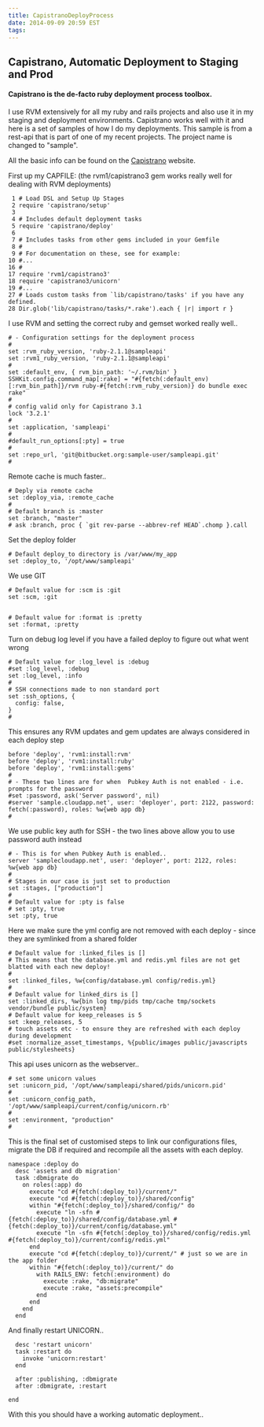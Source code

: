 ```yaml
---
title: CapistranoDeployProcess
date: 2014-09-09 20:59 EST
tags:
---
```


## Capistrano, Automatic Deployment to Staging and Prod

#### Capistrano is the de-facto ruby deployment process toolbox. 

I use RVM extensively for all my ruby and rails projects and also use it in my staging and deployment environments. Capistrano works well with it and here is a set of samples of how I do my deployments. This sample is from a rest-api that is part of one of my recent projects. The project name is changed to "sample".

All the basic info can be found on the [Capistrano](http://capistranorb.com) website. 

First up my CAPFILE: (the rvm1/capistrano3 gem works really well for dealing with RVM deployments)

     1 # Load DSL and Setup Up Stages
     2 require 'capistrano/setup'
     3 
     4 # Includes default deployment tasks
     5 require 'capistrano/deploy'
     6 
     7 # Includes tasks from other gems included in your Gemfile
     8 #
     9 # For documentation on these, see for example:
    10 #...
    16 #
    17 require 'rvm1/capistrano3'
    18 require 'capistrano3/unicorn'
    19 #...
    27 # Loads custom tasks from `lib/capistrano/tasks' if you have any defined.
    28 Dir.glob('lib/capistrano/tasks/*.rake').each { |r| import r }


I use RVM and setting the correct ruby and gemset worked really well..

	# - Configuration settings for the deployment process
	#
	set :rvm_ruby_version, 'ruby-2.1.1@sampleapi'
	set :rvm1_ruby_version, 'ruby-2.1.1@sampleapi'
	#
	set :default_env, { rvm_bin_path: '~/.rvm/bin' }
	SSHKit.config.command_map[:rake] = "#{fetch(:default_env)[:rvm_bin_path]}/rvm ruby-#{fetch(:rvm_ruby_version)} do bundle exec rake"
	#
	# config valid only for Capistrano 3.1
	lock '3.2.1'
	#
	set :application, 'sampleapi'
	#
	#default_run_options[:pty] = true
	#
	set :repo_url, 'git@bitbucket.org:sample-user/sampleapi.git'
	#

Remote cache is much faster..

	# Deply via remote cache
	set :deploy_via, :remote_cache
	#
	# Default branch is :master
	set :branch, "master"
	# ask :branch, proc { `git rev-parse --abbrev-ref HEAD`.chomp }.call

Set the deploy folder

	# Default deploy_to directory is /var/www/my_app
	set :deploy_to, '/opt/www/sampleapi'

We use GIT

	# Default value for :scm is :git
	set :scm, :git


	# Default value for :format is :pretty
	set :format, :pretty

Turn on debug log level if you have a failed deploy to figure out what went wrong

	# Default value for :log_level is :debug
	#set :log_level, :debug
	set :log_level, :info
	#
	# SSH connections made to non standard port
	set :ssh_options, {
	  config: false,
	}
	#

This ensures any RVM updates and gem updates are always considered in each deploy step

	before 'deploy', 'rvm1:install:rvm'
	before 'deploy', 'rvm1:install:ruby'
	before 'deploy', 'rvm1:install:gems'
	#
	# - These two lines are for when  Pubkey Auth is not enabled - i.e. prompts for the password
	#set :password, ask('Server password', nil)
	#server 'sample.cloudapp.net', user: 'deployer', port: 2122, password: fetch(:password), roles: %w{web app db}
	#

We use public key auth for SSH - the two lines above allow you to use password auth instead

	# - This is for when Pubkey Auth is enabled..
	server 'samplecloudapp.net', user: 'deployer', port: 2122, roles: %w{web app db}
	#
	# Stages in our case is just set to production
	set :stages, ["production"]
	#
	# Default value for :pty is false
	# set :pty, true
	set :pty, true

Here we make sure the yml config are not removed with each deploy - since they are symlinked from a shared folder

	# Default value for :linked_files is []
	# This means that the database.yml and redis.yml files are not get blatted with each new deploy!
	#
	set :linked_files, %w{config/database.yml config/redis.yml}
	#
	# Default value for linked_dirs is []
	set :linked_dirs, %w{bin log tmp/pids tmp/cache tmp/sockets vendor/bundle public/system}
	# Default value for keep_releases is 5
	set :keep_releases, 5
	# touch assets etc - to ensure they are refreshed with each deploy during development
	#set :normalize_asset_timestamps, %{public/images public/javascripts public/stylesheets}

This api uses unicorn as the webserver..

	# set some unicorn values
	set :unicorn_pid, '/opt/www/sampleapi/shared/pids/unicorn.pid'
	#
	set :unicorn_config_path, '/opt/www/sampleapi/current/config/unicorn.rb'
	#
	set :environment, "production"
	#

This is the final set of customised steps to link our configurations files, migrate the DB if required and 
recompile all the assets with each deploy.

	namespace :deploy do
	  desc 'assets and db migration'
	  task :dbmigrate do
	    on roles(:app) do
	      execute "cd #{fetch(:deploy_to)}/current/"
	      execute "cd #{fetch(:deploy_to)}/shared/config"
	      within "#{fetch(:deploy_to)}/shared/config/" do
	        execute "ln -sfn #{fetch(:deploy_to)}/shared/config/database.yml #{fetch(:deploy_to)}/current/config/database.yml"
	        execute "ln -sfn #{fetch(:deploy_to)}/shared/config/redis.yml #{fetch(:deploy_to)}/current/config/redis.yml"
	      end
	      execute "cd #{fetch(:deploy_to)}/current/" # just so we are in the app folder
	      within "#{fetch(:deploy_to)}/current/" do
	        with RAILS_ENV: fetch(:environment) do
	          execute :rake, "db:migrate"
	          execute :rake, "assets:precompile"
	        end
	      end  
	    end
	  end  

And finally restart UNICORN..

	  desc 'restart unicorn'
	  task :restart do
	    invoke 'unicorn:restart'
	  end  

	  after :publishing, :dbmigrate
	  after :dbmigrate, :restart

	end

With this you should have a working automatic deployment..
